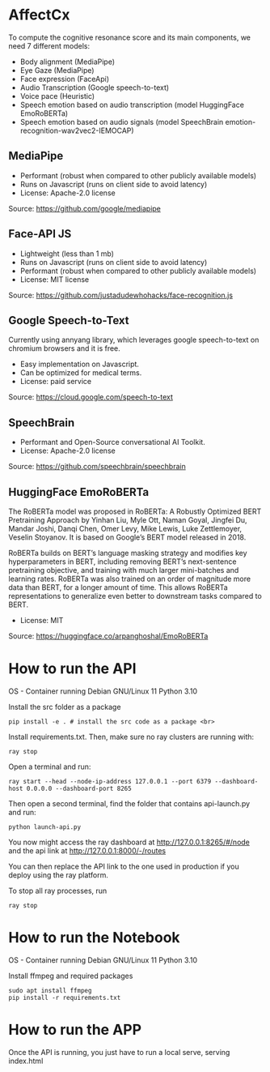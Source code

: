 AffectCx
==============================

To compute the cognitive resonance score and its main components, we need 7 different models: 

* Body alignment (MediaPipe)
* Eye Gaze (MediaPipe)
* Face expression (FaceApi)
* Audio Transcription (Google speech-to-text)
* Voice pace (Heuristic)
* Speech emotion based on audio transcription (model HuggingFace EmoRoBERTa)
* Speech emotion based on audio signals (model SpeechBrain emotion-recognition-wav2vec2-IEMOCAP)

## MediaPipe

* Performant (robust when compared to other publicly available models)
* Runs on Javascript (runs on client side to avoid latency)
* License: Apache-2.0 license

Source: https://github.com/google/mediapipe

## Face-API JS

* Lightweight (less than 1 mb)
* Runs on Javascript (runs on client side to avoid latency)
* Performant (robust when compared to other publicly available models)
* License: MIT license

Source: https://github.com/justadudewhohacks/face-recognition.js

## Google Speech-to-Text

Currently using annyang library, which leverages google speech-to-text on chromium browsers and it is free. 

* Easy implementation on Javascript.
* Can be optimized for medical terms.
* License: paid service

Source: https://cloud.google.com/speech-to-text

## SpeechBrain

* Performant and Open-Source conversational AI Toolkit.
* License: Apache-2.0 license

Source: https://github.com/speechbrain/speechbrain

## HuggingFace EmoRoBERTa

The RoBERTa model was proposed in RoBERTa: A Robustly Optimized BERT Pretraining Approach by Yinhan Liu, Myle Ott, Naman Goyal, Jingfei Du, Mandar Joshi, Danqi Chen, Omer Levy, Mike Lewis, Luke Zettlemoyer, Veselin Stoyanov. It is based on Google’s BERT model released in 2018.

RoBERTa builds on BERT’s language masking strategy and modifies key hyperparameters in BERT, including removing BERT’s next-sentence pretraining objective, and training with much larger mini-batches and learning rates. RoBERTa was also trained on an order of magnitude more data than BERT, for a longer amount of time. This allows RoBERTa representations to generalize even better to downstream tasks compared to BERT.

* License: MIT

Source: https://huggingface.co/arpanghoshal/EmoRoBERTa

# How to run the API

OS - Container running Debian GNU/Linux 11
Python 3.10

Install the src folder as a package

```
pip install -e . # install the src code as a package <br> 
```

Install requirements.txt. Then, make sure no ray clusters are running with:

```
ray stop
```

Open a terminal and run:

```
ray start --head --node-ip-address 127.0.0.1 --port 6379 --dashboard-host 0.0.0.0 --dashboard-port 8265
```

Then open a second terminal, find the folder that contains api-launch.py and run:

```
python launch-api.py
```

You now might access the ray dashboard at http://127.0.0.1:8265/#/node and the api link at http://127.0.0.1:8000/-/routes

You can then replace the API link to the one used in production if you deploy using the ray platform.

To stop all ray processes, run 

```
ray stop
```

# How to run the Notebook

OS - Container running Debian GNU/Linux 11
Python 3.10

Install ffmpeg and required packages

```
sudo apt install ffmpeg
pip install -r requirements.txt
```

# How to run the APP

Once the API is running, you just have to run a local serve, serving index.html